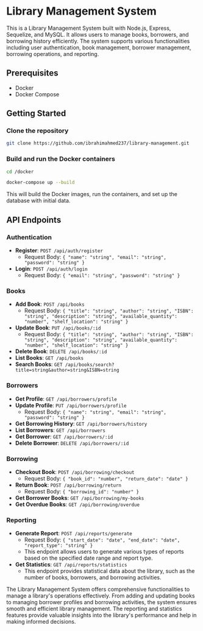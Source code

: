 # Library Management System

This is a Library Management System built with Node.js, Express, Sequelize, and MySQL. It allows users to manage books, borrowers, and borrowing history efficiently. The system supports various functionalities including user authentication, book management, borrower management, borrowing operations, and reporting.

## Prerequisites

- Docker
- Docker Compose

## Getting Started

### Clone the repository

```sh
git clone https://github.com/ibrahimahmed237/library-management.git
```

### Build and run the Docker containers

```sh
cd /docker

docker-compose up --build
```

This will build the Docker images, run the containers, and set up the database with initial data.

## API Endpoints

### Authentication

- **Register**: `POST /api/auth/register`
    - Request Body: `{ "name": "string", "email": "string", "password": "string" }`
- **Login**: `POST /api/auth/login`
    - Request Body: `{ "email": "string", "password": "string" }`

### Books

- **Add Book**: `POST /api/books`
    - Request Body: `{ "title": "string", "author": "string", "ISBN": "string", "description": "string", "available_quantity": "number", "shelf_location": "string" }`
- **Update Book**: `PUT /api/books/:id`
    - Request Body: `{ "title": "string", "author": "string", "ISBN": "string", "description": "string", "available_quantity": "number", "shelf_location": "string" }`
- **Delete Book**: `DELETE /api/books/:id`
- **List Books**: `GET /api/books`
- **Search Books**: `GET /api/books/search?title=string&author=string&ISBN=string`

### Borrowers

- **Get Profile**: `GET /api/borrowers/profile`
- **Update Profile**: `PUT /api/borrowers/profile`
    - Request Body: `{ "name": "string", "email": "string", "password": "string" }`
- **Get Borrowing History**: `GET /api/borrowers/history`
- **List Borrowers**: `GET /api/borrowers`
- **Get Borrower**: `GET /api/borrowers/:id`
- **Delete Borrower**: `DELETE /api/borrowers/:id`

### Borrowing

- **Checkout Book**: `POST /api/borrowing/checkout`
    - Request Body: `{ "book_id": "number", "return_date": "date" }`
- **Return Book**: `POST /api/borrowing/return`
    - Request Body: `{ "borrowing_id": "number" }`
- **Get Borrower Books**: `GET /api/borrowing/my-books`
- **Get Overdue Books**: `GET /api/borrowing/overdue`

### Reporting

- **Generate Report**: `POST /api/reports/generate`
    - Request Body: `{ "start_date": "date", "end_date": "date", "report_type": "string" }`
    - This endpoint allows users to generate various types of reports based on the specified date range and report type.
- **Get Statistics**: `GET /api/reports/statistics`
    - This endpoint provides statistical data about the library, such as the number of books, borrowers, and borrowing activities.

The Library Management System offers comprehensive functionalities to manage a library's operations effectively. From adding and updating books to managing borrower profiles and borrowing activities, the system ensures smooth and efficient library management. The reporting and statistics features provide valuable insights into the library's performance and help in making informed decisions.
```

